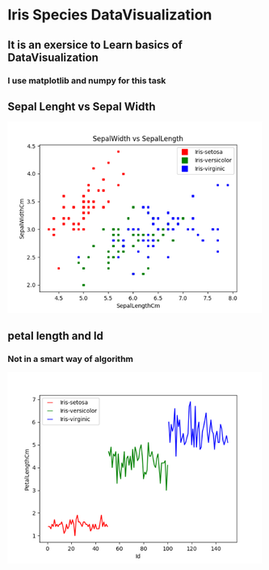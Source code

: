 # Iris Species DataVisualization

## It is an exersice to Learn basics of **DataVisualization**

### I use **matplotlib** and **numpy** for this task
##                                  Sepal Lenght vs Sepal Width
![Image of Iris](https://github.com/BabakAbdzadeh/Iris-Species-data-visualization/blob/master/SepalWidth_vs_SepalLength.png)
##                                     petal length and Id
### 			Not in a smart way of algorithm
![Image of Iris](https://github.com/BabakAbdzadeh/Iris-Species-data-visualization/blob/master/PetalLenght_vs_PetalId.png)
